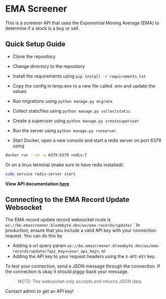 # EMA Screener

This is a screener API that uses the Exponential Moving Average (EMA) to determine if a stock is a buy or sell.

## Quick Setup Guide

- Clone the repository

- Change directory to the repository

- Install the requirements using `pip install -r requirements.txt`

- Copy the config in temp.env to a new file called .env and update the values

- Run migrations using `python manage.py migrate`

- Collect staticfiles using `python manage.py collectstatic`

- Create a superuser using `python manage.py createsuperuser`

- Run the server using `python manage.py runserver`

- Start Docker, open a new console and start a redis server on port 6379 using

```bash
docker run --rm -p 6379:6379 redis:7
```

Or on a linux terminal (make sure to have redis installed):

```bash
sudo service redis-server start
```

**View API documentation [here](https://documenter.getpostman.com/view/21622102/2sA35G42rH)**

## Connecting to the EMA Record Update Websocket

The EMA record update record websocket route is `ws://be.emascreener.bloombyte.dev/ws/ema-records/update/`
`
In production, ensure that you include a valid API key with your connection request. You can do this by

- Adding a url query param `ws://be.emascreener.bloombyte.dev/ws/ema-records/update/?api_key=<your_api_key>`, or
- Adding the API key to your request headers using the `X-API-KEY` key.

To test your connection, send a JSON message through the connection. If the connection is okay it should piggy-back your message.

>NOTE: The websocket only accepts and returns JSON data

Contact admin to get an API key!
